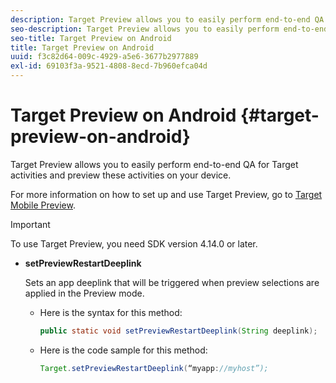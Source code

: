```yaml
---
description: Target Preview allows you to easily perform end-to-end QA for Target activities and preview these activities on your device.
seo-description: Target Preview allows you to easily perform end-to-end QA for Target activities and preview these activities on your device.
seo-title: Target Preview on Android
title: Target Preview on Android
uuid: f3c82d64-009c-4929-a5e6-3677b2977889
exl-id: 69103f3a-9521-4808-8ecd-7b960efca04d
---
```

# Target Preview on Android {#target-preview-on-android}

Target Preview allows you to easily perform end-to-end QA for Target activities and preview these activities on your device.

For more information on how to set up and use Target Preview, go to [Target Mobile Preview](https://docs.adobe.com/content/help/en/target/using/implement-target/mobile-apps/target-mobile-preview.html).

>[!IMPORTANT]
>
>To use Target Preview, you need SDK version 4.14.0 or later.

* **setPreviewRestartDeeplink**

  Sets an app deeplink that will be triggered when preview selections are applied in the Preview mode. 

  * Here is the syntax for this method:

    ```java
    public static void setPreviewRestartDeeplink(String deeplink);
    ```

  * Here is the code sample for this method:

    ```java
    Target.setPreviewRestartDeeplink(“myapp://myhost”); 
    ```
